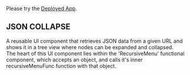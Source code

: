 Please try the [Deployed App](https://peaceful-bastion-86249.herokuapp.com/).

## JSON COLLAPSE

A reusable UI component that retrieves JSON data from a given URL and shows it in a tree view where nodes can be expanded and collapsed.\
The heart of this UI component lies within the 'RecursiveMenu' functional component, which accepts an object, and calls it's inner recursiveMenuFunc function with that object.
